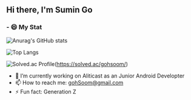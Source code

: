## Hi there, I'm Sumin Go

### - 😄 My Stat
![Anurag's GitHub stats](https://github-readme-stats.vercel.app/api?username=L91519&theme=dark&show_icons=true)

![Top Langs](https://github-readme-stats.vercel.app/api/top-langs/?username=L91519)

![Solved.ac Profile](http://mazassumnida.wtf/api/v2/generate_badge?boj=gohsoom)(https://solved.ac/gohsoom/)

<!--
<a href="https://opgc.me/#/users/L91519" target="_blank"><img src="https://api.opgc.me/githubs/users/L91519/tag/?theme=basic" /></a>
-->	

- 🔭 I’m currently working on Aliticast as an Junior Android Developter
- 📫 How to reach me: gohSoom@gmail.com
- ⚡ Fun fact: Generation Z
